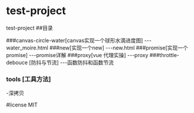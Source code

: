 # test-project
test-project
##目录

###canvas-circle-water[canvas实现一个球形水滴进度图]
---water_moire.html
###new[实现一个new]
---new.html
###promise[实现一个promise]
---promise详解
###proxy[vue 代理实操]
---proxy
###throttle-debouce [防抖与节流]
---函数防抖和函数节流

### tools [工具方法]

-深拷贝




#license
MIT